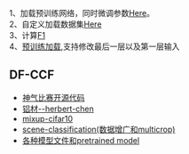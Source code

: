 1、加载预训练网络，同时微调参数[Here](https://zhuanlan.zhihu.com/p/25983105)。<br>
2、自定义加载数据集[Here](https://zhuanlan.zhihu.com/p/37131822) <br>
3、计算[F1](https://blog.csdn.net/qq_16234613/article/details/80039080) <br>
4、[预训练加载](https://zhuanlan.zhihu.com/p/25980324),支持修改最后一层以及第一层输入 <br>

## DF-CCF
* [神气比赛开源代码](https://github.com/PanJianning/2018-shenqi-image-classification) <br>
* [铝材--herbert-chen](https://github.com/herbert-chen/tianchi_lvcai) <br>
* [mixup-cifar10](https://github.com/facebookresearch/mixup-cifar10) <br>
* [scene-classification(数据增广和multicrop)](https://github.com/buptchan/scene-classification) <br>
* [各种模型文件和pretrained model](https://github.com/Cadene/pretrained-models.pytorch)
